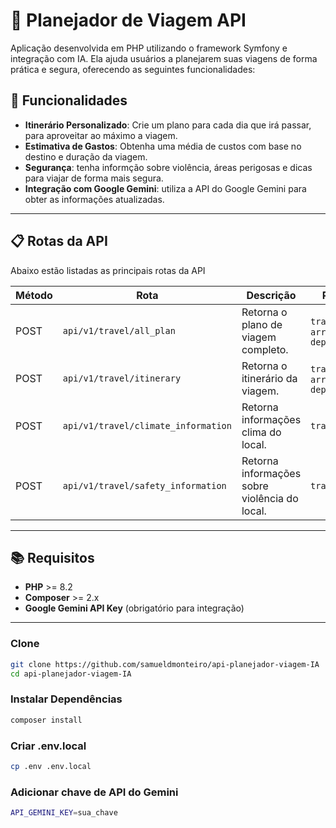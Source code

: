 # 🧳 Planejador de Viagem API

Aplicação desenvolvida em PHP utilizando o framework Symfony e integração com IA. Ela ajuda usuários a planejarem suas viagens de forma prática e segura, oferecendo as seguintes funcionalidades:

## 🚀 Funcionalidades

- **Itinerário Personalizado**: Crie um plano para cada dia que irá passar, para aproveitar ao máximo a viagem.
- **Estimativa de Gastos**: Obtenha uma média de custos com base no destino e duração da viagem.
- **Segurança**: tenha informção sobre violência, áreas perigosas e dicas para viajar de forma mais segura.
- **Integração com Google Gemini**: utiliza a API do Google Gemini para obter as informações atualizadas.

---

## 📋 Rotas da API

Abaixo estão listadas as principais rotas da API

| Método | Rota             | Descrição                      | Parâmetros          |
|--------|------------------|--------------------------------|---------------------|
| POST   | `api/v1/travel/all_plan`     | Retorna o plano de viagem completo.       | `travel_location`, `arrival_date`  `departure_date`|
| POST   | `api/v1/travel/itinerary`     | Retorna o itinerário da viagem.       | `travel_location`, `arrival_date`  `departure_date`|
| POST   | `api/v1/travel/climate_information`     | Retorna informações clima do local.       | `travel_location`|
| POST   | `api/v1/travel/safety_information`     | Retorna informações sobre violência do local.       | `travel_location`|

---


## 📚 Requisitos

- **PHP** >= 8.2
- **Composer** >= 2.x
- **Google Gemini API Key** (obrigatório para integração)

---

### Clone
```bash
git clone https://github.com/samueldmonteiro/api-planejador-viagem-IA
cd api-planejador-viagem-IA
```
### Instalar Dependências
```bash
composer install
```
### Criar .env.local
```bash
cp .env .env.local
```
### Adicionar chave de API do Gemini
```bash
API_GEMINI_KEY=sua_chave  
```

